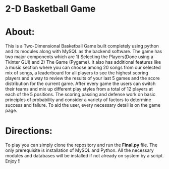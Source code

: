 # 2-D Basketball Game
# About:

This is a Two-Dimensional Basketball Game built completely using python and its modules along with MySQL as the backend software. The game has two major components which are 1) Selecting the Players(Done using a Tkinter GUI) and 2) The Game (Pygame). It also has additional features like a music section where you can choose among 20 songs from our selected mix of songs, a leaderboard for all players to see the highest scoring players and a way to review the results of your last 5 games and the score distribution for the current game. After every game the users can switch their teams and mix up different play styles from a total of 12 players at each of the 5 positions. The scoring,passing and defense work on basic principles of probability and consider a variety of factors to determine success and failure. To aid the user, every necessary detail is on the game page.   

# Directions:

To play you can simply clone the repository and run the **Final.py** file. The only prerequisite is installation of MySQL and Python. All the necessary modules and databases will be installed if not already on system by a script. Enjoy !!


